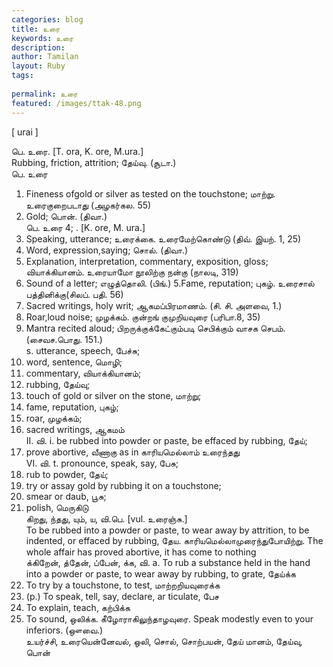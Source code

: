 ```yaml
---
categories: blog
title: உரை
keywords: உரை
description: 
author: Tamilan
layout: Ruby
tags: 
 
permalink: உரை
featured: /images/ttak-48.png
---
```

  
[ urai ]  
  
பெ. உரை. [T. ora, K. ore, M.ura.]  
Rubbing, friction, attrition; தேய்வு. (சூடா.)  
பெ. உரை  
1. Fineness ofgold or silver as tested on the touchstone; மாற்று. உரைகுறைபடாது (அழகர்கல. 55)  
2. Gold; பொன். (திவா.)  
பெ. உரை 4; . [K. ore, M. ura.]  
1. Speaking, utterance; உரைக்கை. உரைமேற்கொண்டு (திவ். இயற். 1, 25)  
2. Word, expression,saying; சொல். (திவா.)  
3. Explanation, interpretation, commentary, exposition, gloss; வியாக்கியானம். உரையாமோ நூலிற்கு நன்கு (நாலடி, 319)  
4. Sound of a letter; எழுத்தொலி. (பிங்.) 5.Fame, reputation; புகழ். உரைசால் பத்தினிக்கு(சிலப். பதி. 56)  
6. Sacred writings, holy writ; ஆகமப்பிரமாணம். (சி. சி. அளவை, 1.)  
7. Roar,loud noise; முழக்கம். குன்றங் குமுறியவுரை (பரிபா.8, 35)  
8. Mantra recited aloud; பிறருக்குக்கேட்கும்படி செபிக்கும் வாசக செபம். (சைவச.பொது. 151.)  
s. utterance, speech, பேச்சு;  
2. word, sentence, மொழி;  
3. commentary, வியாக்கியானம்;  
4. rubbing, தேய்வு;  
5. touch of gold or silver on the stone, மாற்று;  
6. fame, reputation, புகழ்;  
7. roar, முழக்கம்;  
8. sacred writings, ஆகமம்  
II. வி. i. be rubbed into powder or paste, be effaced by rubbing, தேய்;  
2. prove abortive, வீணாகு as in காரியமெல்லாம் உரைந்தது  
VI. வி. t. pronounce, speak, say, பேசு;  
2. rub to powder, தேய்;  
3. try or assay gold by rubbing it on a touchstone;  
4. smear or daub, பூசு;  
5. polish, மெருகிடு  
கிறது, ந்தது, யும், ய, வி.பெ. [vul. உரைஞ்சு.]  
To be rubbed into a powder or paste, to wear away by attrition, to be indented, or effaced by rubbing, தேய. காரியமெல்லாமுரைந்துபோயிற்று. The whole affair has proved abortive, it has come to nothing  
க்கிறேன், த்தேன், ப்பேன், க்க, வி. a. To rub a substance held in the hand into a powder or paste, to wear away by rubbing, to grate, தேய்க்க  
2. To try by a touchstone, to test, மாற்றறியவுரைக்க  
3. (p.) To speak, tell, say, declare, ar ticulate, பேச  
4. To explain, teach, கற்பிக்க  
5. To sound, ஒலிக்க. கீழோராகிலுந்தாழவுரை. Speak modestly even to your inferiors. (ஔவை.)  
உயர்ச்சி, உரையென்னேவல், ஒலி, சொல், சொற்பயன், தேய் மானம், தேய்வு, பொன்